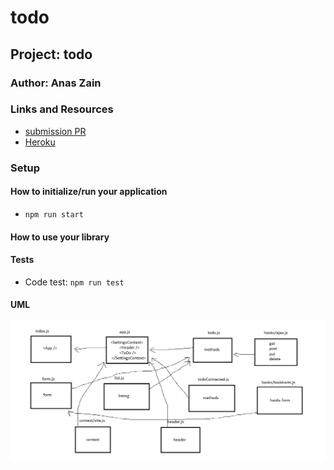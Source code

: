 # todo

## Project: todo

### Author: Anas Zain

### Links and Resources

- [submission PR](https://github.com/401-advanced-javascript-anas/todo/pull/3)
- [Heroku]()


### Setup

#### How to initialize/run your application 

- `npm run start`

#### How to use your library 
#### Tests
- Code test: `npm run test`

#### UML

![UML Diagram](./assests/todo.png)